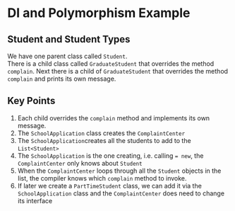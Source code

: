 # DI and Polymorphism Example

## Student and Student Types

We have one parent class called `Student`.  
There is a child class called `GraduateStudent` that overrides the method `complain`.
Next there is a child of `GraduateStudent` that overrides the method `complain` and prints its own message.

## Key Points

1. Each child overrides the `complain` method and implements its own message.
2. The `SchoolApplication` class creates the `ComplaintCenter`
3. The `SchoolApplication`creates all the students to add to the `List<Student>`
4. The `SchoolApplication` is the one creating, i.e. calling `= new`, the `ComplaintCenter` only knows about `Student`
5. When the `ComplaintCenter` loops through all the `Student` objects in the list, the compiler knows which `complain` method to invoke.
6. If later we create a `PartTimeStudent` class, we can add it via the `SchoolApplication` class and the `ComplaintCenter` 
does need to change its interface  
